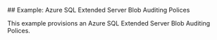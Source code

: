 ## Example: Azure SQL Extended Server Blob Auditing Polices

This example provisions an Azure SQL Extended Server Blob Auditing Polices.
